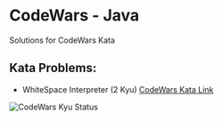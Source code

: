 # CodeWars - Java
Solutions for CodeWars Kata  
## Kata Problems:
- WhiteSpace Interpreter (2 Kyu) [CodeWars Kata Link](https://www.codewars.com/kata/52dc4688eca89d0f820004c6)

![CodeWars Kyu Status](https://www.codewars.com/users/ahyc/badges/large)
